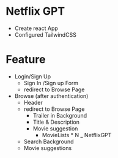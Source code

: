 # Netflix GPT

- Create react App
- Configured TailwindCSS



# Feature
- Login/Sign Up
    - Sign In /Sign up Form
    - redirect to Browse Page
- Browse (after authentication)
    - Header
    - redirect to Browse Page
        - Trailer in Background
        - Title & Description
        - Movie suggestion 
            - MovieLists * N
_ NetflixGPT
    - Search Background
    - Movie suggestions